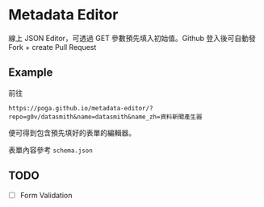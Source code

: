 # Metadata Editor

線上 JSON Editor，可透過 GET 參數預先填入初始值。Github 登入後可自動發 Fork + create Pull Request

## Example

前往

```
https://poga.github.io/metadata-editor/?repo=g0v/datasmith&name=datasmith&name_zh=資料新聞產生器
```

便可得到包含預先填好的表單的編輯器。

表單內容參考 `schema.json`

## TODO

- [ ] Form Validation
